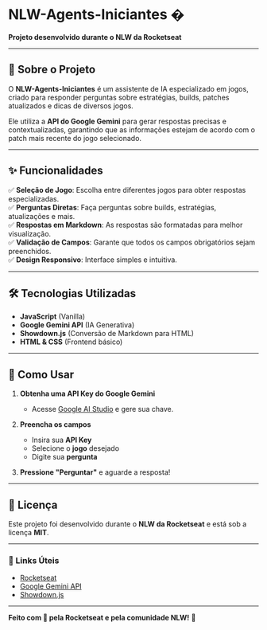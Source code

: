 # NLW-Agents-Iniciantes �  

**Projeto desenvolvido durante o NLW da Rocketseat**  

---  

## 📌 Sobre o Projeto  

O **NLW-Agents-Iniciantes** é um assistente de IA especializado em jogos, criado para responder perguntas sobre estratégias, builds, patches atualizados e dicas de diversos jogos.  

Ele utiliza a **API do Google Gemini** para gerar respostas precisas e contextualizadas, garantindo que as informações estejam de acordo com o patch mais recente do jogo selecionado.  

---  

## ✨ Funcionalidades  

✅ **Seleção de Jogo**: Escolha entre diferentes jogos para obter respostas especializadas.  
✅ **Perguntas Diretas**: Faça perguntas sobre builds, estratégias, atualizações e mais.  
✅ **Respostas em Markdown**: As respostas são formatadas para melhor visualização.  
✅ **Validação de Campos**: Garante que todos os campos obrigatórios sejam preenchidos.  
✅ **Design Responsivo**: Interface simples e intuitiva.  

---  

## 🛠️ Tecnologias Utilizadas  

- **JavaScript** (Vanilla)  
- **Google Gemini API** (IA Generativa)  
- **Showdown.js** (Conversão de Markdown para HTML)  
- **HTML & CSS** (Frontend básico)  

---  

## 🚀 Como Usar  

1. **Obtenha uma API Key do Google Gemini**  
   - Acesse [Google AI Studio](https://aistudio.google.com/) e gere sua chave.  

2. **Preencha os campos**  
   - Insira sua **API Key**  
   - Selecione o **jogo** desejado  
   - Digite sua **pergunta**  

3. **Pressione "Perguntar"** e aguarde a resposta!  

---  

## 📝 Licença  

Este projeto foi desenvolvido durante o **NLW da Rocketseat** e está sob a licença **MIT**.  

---  

### 🔗 Links Úteis  

- [Rocketseat](https://www.rocketseat.com.br/)  
- [Google Gemini API](https://ai.google.dev/)  
- [Showdown.js](https://github.com/showdownjs/showdown)  

---  

**Feito com 💜 pela Rocketseat e pela comunidade NLW!** 🚀  
